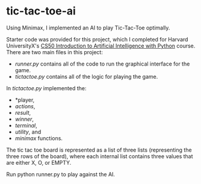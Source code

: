 # tic-tac-toe-ai

Using Minimax, I implemented an AI to play Tic-Tac-Toe optimally.

Starter code was provided for this project, which I completed for Harvard UniversityX's [CS50 Introduction to Artificial Intelligence with Python](https://cs50.harvard.edu/ai/2020/projects/0/tictactoe/) course. 
There are two main files in this project: 
- *runner.py* contains all of the code to run the graphical interface for the game.
- *tictactoe.py* contains all of the logic for playing the game.

In *tictactoe.py* implemented the:
- *player, 
- *actions*, 
- *result*, 
- *winner*, 
- *terminal*, 
- *utility*, and 
- *minimax*
functions.

The tic tac toe board is represented as a list of three lists (representing the three rows of the board), where each internal list contains three values that are either X, O, or EMPTY. 


Run python runner.py to play against the AI.
